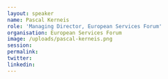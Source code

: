 ```yaml
---
layout: speaker
name: Pascal Kerneis
role: 'Managing Director, European Services Forum'
organisation: European Services Forum
image: /uploads/pascal-kerneis.png
session:
permalink:
twitter:
linkedin:
---
```



